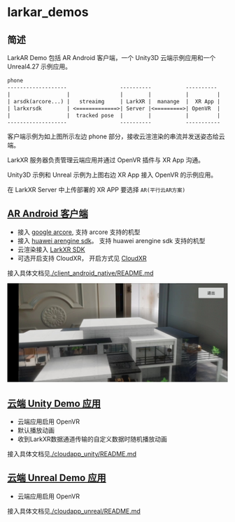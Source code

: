 # larkar_demos

## 简述

LarkAR Demo 包括 AR Android 客户端，一个 Unity3D 云端示例应用和一个 Unreal4.27 示例应用。

```
phone
-------------------                 ----------           ----------
|                  |                |        |           |         |
| arsdk(arcore...) |   streaimg     | LarkXR |  manange  |  XR App |
| larkxrsdk        | <=============>| Server |<=========>| OpenVR  |
|                  |  tracked pose  |        |           |         |  
-------------------                 ----------           -----------
```

客户端示例为如上图所示左边 phone 部分，接收云渲渲染的串流并发送姿态给云端。

LarkXR 服务器负责管理云端应用并通过 OpenVR 插件与 XR App 沟通。

Unity3D 示例和 Unreal 示例为上图右边 XR App 接入 OpenVR 的示例应用。

在 LarkXR Server 中上传部署的 XR APP 要选择 `AR(平行云AR方案)`

## [AR Android 客户端](./client_android_native/)

* 接入 [google arcore](https://developers.google.com/ar), 支持 arcore 支持的机型
* 接入 [huawei arengine sdk](https://developer.huawei.com/consumer/cn/hms/huawei-arengine/)。 支持 huawei arengine sdk 支持的机型
* 云渲染接入 [LarkXR SDK](./client_android_native/larkar_android/lib_larkar/libs/larkxr-kit-3.2.2.0-build-1.aar)
* 可选开启支持 CloudXR， 开启方式见 [CloudXR](./client_android_native/) 

接入具体文档见[./client_android_native/README.md](./client_android_native/README.md)

![效果1](./docs/unity2.jpg)

## [云端 Unity Demo 应用](./cloudapp_unity/)

* 云端应用启用 OpenVR
* 默认播放动画
* 收到LarkXR数据通道传输的自定义数据时随机播放动画

接入具体文档见[./cloudapp_unity/README.md](./cloudapp_unity/README.md)

## [云端 Unreal Demo 应用](./cloudapp_unreal/)

* 云端应用启用 OpenVR

接入具体文档见[./cloudapp_unreal/README.md](./cloudapp_unreal/README.md)

